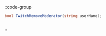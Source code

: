 ::code-group
  ```csharp [Method]
  bool TwitchRemoveModerator(string userName);
  ```
  ```csharp [Example]

  ```
::